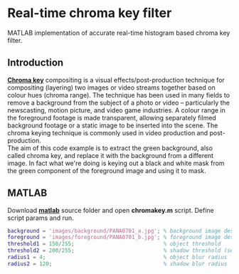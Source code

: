 # Real-time chroma key filter
MATLAB implementation of accurate real-time histogram based chroma key filter.  

## Introduction
[**Chroma key**](https://en.wikipedia.org/wiki/Chroma_key) compositing is a visual effects/post-production technique for compositing (layering) two images or video streams together based on colour hues (chroma range). The technique has been used in many fields to remove a background from the subject of a photo or video – particularly the newscasting, motion picture, and video game industries. A colour range in the foreground footage is made transparent, allowing separately filmed background footage or a static image to be inserted into the scene. The chroma keying technique is commonly used in video production and post-production.  
The aim of this code example is to extract the green background, also called chroma key, and replace it with the background from a different image. In fact what we're doing is keying out a black and white mask from the green component of the foreground image and using it to mask.  

## MATLAB
Download [**matlab**](matlab) source folder and open **chromakey.m** script. Define script params and run.  
```matlab
background = 'images/background/PANA0701_a.jpg'; % background image destination
foreground = 'images/foreground/PANA0701_b.jpg'; % foreground image destination
threshold1 = 150/255;                            % object threshold
threshold2 = 200/255;                            % shadow threshold (set equals threshold1 to delete shadows or artifacts)
radius1 = 4;                                     % object blur radius
radius2 = 120;                                   % shadow blur radius
```

